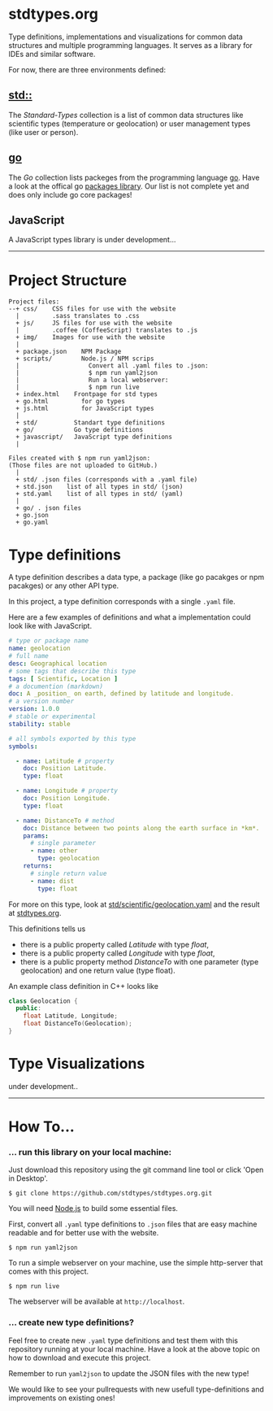 # stdtypes.org

Type definitions, implementations and visualizations for common data structures and multiple programming languages. It serves as a library for IDEs and similar software.

For now, there are three environments defined:

## [std::](https://github.com/stdtypes/stdtypes.org/tree/master/std)

The _Standard-Types_ collection is a list of common data structures like scientific
types (temperature or geolocation) or user management types (like user or person).


## [go](https://github.com/stdtypes/stdtypes.org/tree/master/std)

The _Go_ collection lists packeges from the programming language [go](https://golang.org/).
Have a look at the offical go [packages library](https://golang.org/pkg/).
Our list is not complete yet and does only include go core packages!

## JavaScript

A JavaScript types library is under development...


-------

# Project Structure

```
Project files:
--+ css/    CSS files for use with the website
  |         .sass translates to .css
  + js/     JS files for use with the website
  |         .coffee (CoffeeScript) translates to .js
  + img/    Images for use with the website
  |
  + package.json    NPM Package
  + scripts/        Node.js / NPM scrips
  |                   Convert all .yaml files to .json:
  |                   $ npm run yaml2json
  |                   Run a local webserver:
  |                   $ npm run live
  + index.html    Frontpage for std types
  + go.html         for go types
  + js.html         for JavaScript types
  |
  + std/          Standart type definitions
  + go/           Go type definitions
  + javascript/   JavaScript type definitions
  |

Files created with $ npm run yaml2json:
(Those files are not uploaded to GitHub.)
  |
  + std/ .json files (corresponds with a .yaml file)
  + std.json    list of all types in std/ (json)
  + std.yaml    list of all types in std/ (yaml)
  |
  + go/ . json files
  + go.json
  + go.yaml

```

# Type definitions

A type definition describes a data type, a package (like go pacakges or npm pacakges) or any other API type.

In this project, a type definition corresponds with a single `.yaml` file.

Here are a few examples of definitions and what a implementation could look like with JavaScript.


```yaml
# type or package name
name: geolocation              
# full name
desc: Geographical location    
# some tags that describe this type
tags: [ Scientific, Location ]
# a documention (markdown)
doc: A _position_ on earth, defined by latitude and longitude.
# a version number
version: 1.0.0
# stable or experimental
stability: stable

# all symbols exported by this type
symbols:

  - name: Latitude # property
    doc: Position Latitude.
    type: float

  - name: Longitude # property
    doc: Position Longitude.
    type: float

  - name: DistanceTo # method
    doc: Distance between two points along the earth surface in *km*.
    params:
      # single parameter
      - name: other
        type: geolocation
    returns:
      # single return value
      - name: dist
        type: float

```

For more on this type, look at [std/scientific/geolocation.yaml](https://github.com/stdtypes/stdtypes.org/blob/master/std/scientific/geolocation.yaml) and the result at [stdtypes.org](https://localhost/#scientific/geolocation).

This definitions tells us

- there is a public property called *Latitude* with type *float*,
- there is a public property called *Longitude* with type *float*,
- there is a public property method *DistanceTo* with one parameter (type geolocation) and one return value (type float).

An example class definition in C++ looks like

```c++
class Geolocation {
  public:
    float Latitude, Longitude;
    float DistanceTo(Geolocation);
}
```

# Type Visualizations

under development..


-------

# How To...

### ... run this library on your local machine:

Just download this repository using the git command line tool or click 'Open in Desktop'.

```
$ git clone https://github.com/stdtypes/stdtypes.org.git
```

You will need [Node.js](https://nodejs.org/en/) to build some essential files.

First, convert all `.yaml` type definitions to `.json` files that are easy machine readable and for better use with the website.

```
$ npm run yaml2json
```

To run a simple webserver on your machine, use the simple http-server that comes with this project.

```
$ npm run live
```

The webserver will be available at `http://localhost`.


### ... create new type definitions?

Feel free to create new `.yaml` type definitions and test them with this repository running at your local machine. Have a look at the above topic on how to download and execute this project.

Remember to run `yaml2json` to update the JSON files with the new type!

We would like to see your pullrequests with new usefull type-definitions and improvements on existing ones!
